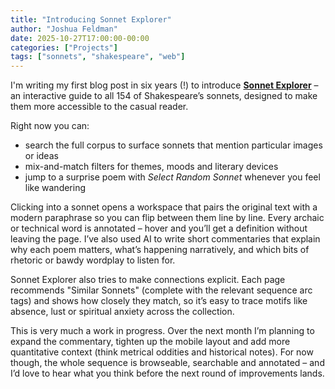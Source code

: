 ```yaml
---
title: "Introducing Sonnet Explorer"
author: "Joshua Feldman"
date: 2025-10-27T17:00:00-00:00
categories: ["Projects"]
tags: ["sonnets", "shakespeare", "web"]
---
```


<!-- Global site tag (gtag.js) - Google Analytics -->
<script async src="https://www.googletagmanager.com/gtag/js?id=UA-173614398-1"></script>
<script>
  window.dataLayer = window.dataLayer || [];
  function gtag(){dataLayer.push(arguments);}
  gtag('js', new Date());

  gtag('config', 'UA-173614398-1');
</script>

I'm writing my first blog post in six years (!) to introduce **[Sonnet Explorer](https://sonnetexplorer.com/)** – an interactive guide to all 154 of Shakespeare’s sonnets, designed to make them more accessible to the casual reader.

Right now you can:

- search the full corpus to surface sonnets that mention particular images or ideas
- mix-and-match filters for themes, moods and literary devices
- jump to a surprise poem with _Select Random Sonnet_ whenever you feel like wandering

Clicking into a sonnet opens a workspace that pairs the original text with a modern paraphrase so you can flip between them line by line. Every archaic or technical word is annotated – hover and you’ll get a definition without leaving the page. I’ve also used AI to write short commentaries that explain why each poem matters, what’s happening narratively, and which bits of rhetoric or bawdy wordplay to listen for.

Sonnet Explorer also tries to make connections explicit. Each page recommends "Similar Sonnets" (complete with the relevant sequence arc tags) and shows how closely they match, so it’s easy to trace motifs like absence, lust or spiritual anxiety across the collection.

This is very much a work in progress. Over the next month I’m planning to expand the commentary, tighten up the mobile layout and add more quantitative context (think metrical oddities and historical notes). For now though, the whole sequence is browseable, searchable and annotated – and I’d love to hear what you think before the next round of improvements lands.
